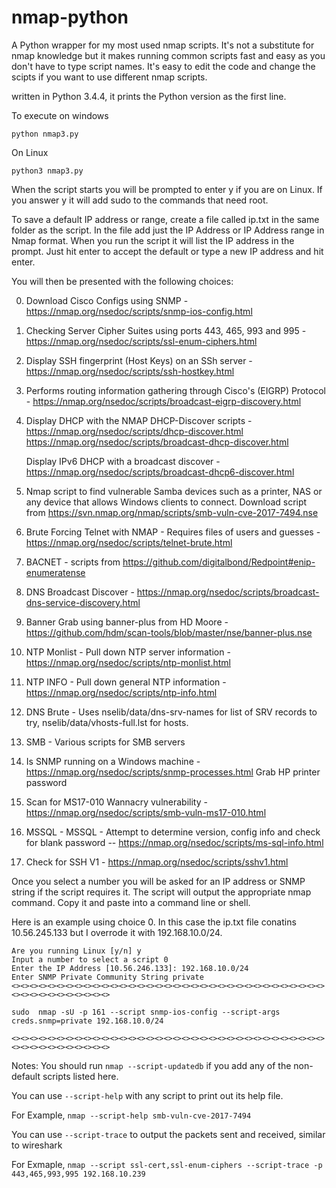 # nmap-python
A Python wrapper for my most used nmap scripts. It's not a substitute for nmap knowledge but it makes running common scripts fast and easy as you don't have to type script names. It's easy to edit the code and change the scipts if you want to use different nmap scripts.

written in Python 3.4.4, it prints the Python version as the first line. 

To execute on windows
```
python nmap3.py 
```
On Linux
```
python3 nmap3.py
```
When the script starts you will be prompted to enter y if you are on Linux. If you answer y it will add sudo to the commands that need root.

To save a default IP address or range, create a file called ip.txt in the same folder as the script. In the file add just the IP Address or IP Address range in Nmap format. When you run the script it will list the IP address in the prompt. Just hit enter to accept the default or type a new IP address and hit enter.

You will then be presented with the following choices:

0. Download Cisco Configs using SNMP - https://nmap.org/nsedoc/scripts/snmp-ios-config.html

1. Checking Server Cipher Suites using ports 443, 465, 993 and 995 - https://nmap.org/nsedoc/scripts/ssl-enum-ciphers.html

2. Display SSH fingerprint (Host Keys) on an SSh server - https://nmap.org/nsedoc/scripts/ssh-hostkey.html

3. Performs routing information gathering through Cisco's (EIGRP) Protocol - https://nmap.org/nsedoc/scripts/broadcast-eigrp-discovery.html

4. Display DHCP with the NMAP DHCP-Discover scripts - https://nmap.org/nsedoc/scripts/dhcp-discover.html 
   https://nmap.org/nsedoc/scripts/broadcast-dhcp-discover.html
   
   Display IPv6 DHCP with a broadcast discover - https://nmap.org/nsedoc/scripts/broadcast-dhcp6-discover.html

5. Nmap script to find vulnerable Samba devices such as a printer, NAS or any device that allows Windows clients to connect.
   Download script from https://svn.nmap.org/nmap/scripts/smb-vuln-cve-2017-7494.nse
   
6. Brute Forcing Telnet with NMAP - Requires files of users and guesses - https://nmap.org/nsedoc/scripts/telnet-brute.html 

7. BACNET - scripts from https://github.com/digitalbond/Redpoint#enip-enumeratense

8. DNS Broadcast Discover - https://nmap.org/nsedoc/scripts/broadcast-dns-service-discovery.html

9. Banner Grab using banner-plus from HD Moore - https://github.com/hdm/scan-tools/blob/master/nse/banner-plus.nse

10. NTP Monlist - Pull down NTP server information - https://nmap.org/nsedoc/scripts/ntp-monlist.html

11. NTP INFO - Pull down general NTP information - https://nmap.org/nsedoc/scripts/ntp-info.html

12. DNS Brute - Uses nselib/data/dns-srv-names for list of SRV records to try, nselib/data/vhosts-full.lst for hosts.

13. SMB - Various scripts for SMB servers

14. Is SNMP running on a Windows machine - https://nmap.org/nsedoc/scripts/snmp-processes.html
    Grab HP printer password

15. Scan for MS17-010 Wannacry vulnerability - https://nmap.org/nsedoc/scripts/smb-vuln-ms17-010.html  

16. MSSQL - MSSQL - Attempt to determine version, config info and check for blank password -- https://nmap.org/nsedoc/scripts/ms-sql-info.html

17. Check for SSH V1 - https://nmap.org/nsedoc/scripts/sshv1.html

Once you select a number you will be asked for an IP address or SNMP string if the script requires it.
The script will output the appropriate nmap command. Copy it and paste into a command line or shell.

Here is an example using choice 0. In this case the ip.txt file conatins 10.56.245.133 but I overrode 
it with 192.168.10.0/24.
```
Are you running Linux [y/n] y
Input a number to select a script 0
Enter the IP Address [10.56.246.133]: 192.168.10.0/24
Enter SNMP Private Community String private
<><><><><><><><><><><><><><><><><><><><><><><><><><><><><><><><><><><><><><><><><><><><><><>

sudo  nmap -sU -p 161 --script snmp-ios-config --script-args creds.snmp=private 192.168.10.0/24

<><><><><><><><><><><><><><><><><><><><><><><><><><><><><><><><><><><><><><><><><><><><><><>
```
Notes:
You should run `nmap --script-updatedb` if you add any of the non-default scripts listed here.

You can use `--script-help` with any script to print out its help file.

For Example, `nmap --script-help smb-vuln-cve-2017-7494`

You can use `--script-trace` to output the packets sent and received, similar to wireshark

For Exmaple, `nmap --script ssl-cert,ssl-enum-ciphers --script-trace -p 443,465,993,995 192.168.10.239`
